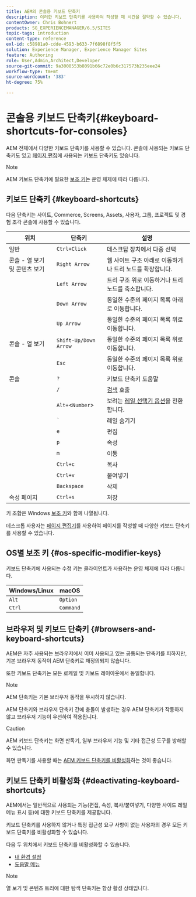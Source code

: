 ```yaml
---
title: AEM의 콘솔용 키보드 단축키
description: 이러한 키보드 단축키를 사용하여 작성할 때 시간을 절약할 수 있습니다.
contentOwner: Chris Bohnert
products: SG_EXPERIENCEMANAGER/6.5/SITES
topic-tags: introduction
content-type: reference
exl-id: c58981a0-cdde-4593-b633-7f6898f8f5f5
solution: Experience Manager, Experience Manager Sites
feature: Authoring
role: User,Admin,Architect,Developer
source-git-commit: 9a3008553b8091b66c72e0b6c317573b235eee24
workflow-type: tm+mt
source-wordcount: '383'
ht-degree: 75%

---
```


# 콘솔용 키보드 단축키{#keyboard-shortcuts-for-consoles}

AEM 전체에서 다양한 키보드 단축키를 사용할 수 있습니다. 콘솔에 사용되는 키보드 단축키도 있고 [페이지 편집](/help/sites-authoring/page-authoring-keyboard-shortcuts.md)에 사용되는 키보드 단축키도 있습니다.

>[!NOTE]
>
>AEM 키보드 단축키에 필요한 [보조 키](/help/sites-authoring/keyboard-shortcuts.md#os-specific-modifier-keys)는 운영 체제에 따라 다릅니다.

## 키보드 단축키 {#keyboard-shortcuts}

다음 단축키는 사이트, Commerce, Screens, Assets, 사용자, 그룹, 프로젝트 및 경험 조각 콘솔에 사용할 수 있습니다.

| 위치 | 단축키 | 설명 |
|---|---|---|
| 일반 | `Ctrl+Click` | 데스크탑 장치에서 다중 선택 |
| 콘솔 - 열 보기 및 콘텐츠 보기 | `Right Arrow` | 웹 사이트 구조 아래로 이동하거나 트리 노드를 확장합니다. |
|  | `Left Arrow` | 트리 구조 위로 이동하거나 트리 노드를 축소합니다. |
|  | `Down Arrow` | 동일한 수준의 페이지 목록 아래로 이동합니다. |
|  | `Up Arrow` | 동일한 수준의 페이지 목록 위로 이동합니다. |
| 콘솔 - 열 보기 | `Shift-Up/Down Arrow` | 동일한 수준의 페이지 목록 위로 이동합니다. |
|  | `Esc` | 동일한 수준의 페이지 목록 위로 이동합니다. |
| 콘솔 | `?` | 키보드 단축키 도움말 |
|  | `/` | [검색](/help/sites-authoring/search.md) 호출 |
|  | `Alt+`&lt;`Number`> | 보려는 [레일 선택기 옵션](/help/sites-authoring/basic-handling.md#rail-selector)을 전환합니다. |
|  | ``` ` ``` | 레일 숨기기 |
|  | `e` | 편집 |
|  | `p` | 속성 |
|  | `m` | 이동 |
|  | `Ctrl+c` | 복사 |
|  | `Ctrl+v` | 붙여넣기 |
|  | `Backspace` | 삭제 |
| 속성 페이지 | `Ctrl+s` | 저장 |

키 조합은 Windows [보조 키](/help/sites-authoring/keyboard-shortcuts.md#os-specific-modifier-keys)와 함께 나열됩니다.

데스크톱 사용자는 [페이지 편집기](/help/sites-authoring/page-authoring-keyboard-shortcuts.md)를 사용하여 페이지를 작성할 때 다양한 키보드 단축키를 사용할 수 있습니다.

## OS별 보조 키 {#os-specific-modifier-keys}

키보드 단축키에 사용되는 수정 키는 클라이언트가 사용하는 운영 체제에 따라 다릅니다.

| Windows/Linux | macOS |
|---|---|
| `Alt` | `Option` |
| `Ctrl` | `Command` |

## 브라우저 및 키보드 단축키 {#browsers-and-keyboard-shortcuts}

AEM은 자주 사용되는 브라우저에서 이미 사용되고 있는 공통되는 단축키를 피하지만, 기본 브라우저 동작이 AEM 단축키로 재정의되지 않습니다.

또한 키보드 단축키는 모든 로케일 및 키보드 레이아웃에서 동일합니다.

>[!NOTE]
>
>AEM 단축키는 기본 브라우저 동작을 무시하지 않습니다.
>
>AEM 단축키와 브라우저 단축키 간에 충돌이 발생하는 경우 AEM 단축키가 작동하지 않고 브라우저 기능이 우선하여 적용됩니다.

>[!CAUTION]
>
>AEM 키보드 단축키는 화면 판독기, 일부 브라우저 기능 및 기타 접근성 도구를 방해할 수 있습니다.
>
>화면 판독기를 사용할 때는 [AEM 키보드 단축키를 비활성화](/help/sites-authoring/keyboard-shortcuts.md#deactivating-keyboard-shortcuts)하는 것이 좋습니다.

## 키보드 단축키 비활성화 {#deactivating-keyboard-shortcuts}

AEM에서는 일반적으로 사용되는 기능(편집, 속성, 복사/붙여넣기, 다양한 사이드 레일 메뉴 표시 등)에 대한 키보드 단축키를 제공합니다.

키보드 단축키를 사용하지 않거나 특정 접근성 요구 사항이 없는 사용자의 경우 모든 키보드 단축키를 비활성화할 수 있습니다.

다음 두 위치에서 키보드 단축키를 비활성화할 수 있습니다.

* [내 환경 설정](/help/sites-authoring/user-properties.md#my-preferences)
* [도움말 메뉴](/help/sites-authoring/basic-handling.md#accessing-help)

>[!NOTE]
>
>열 보기 및 콘텐츠 트리에 대한 탐색 단축키는 항상 활성 상태입니다.
